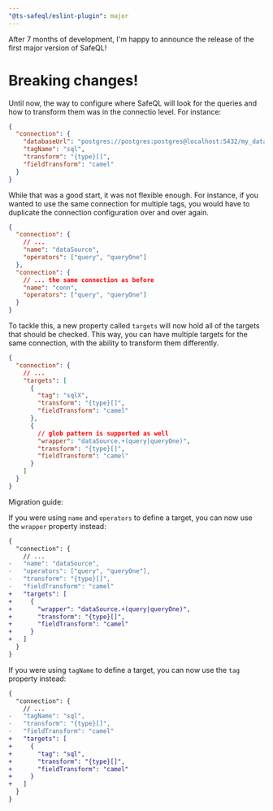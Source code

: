 ```yaml
---
"@ts-safeql/eslint-plugin": major
---
```


After 7 months of development, I'm happy to announce the release of the first major version of SafeQL!

# Breaking changes!

Until now, the way to configure where SafeQL will look for the queries and how to transform them was in the connectio level. For instance:

```json
{
  "connection": {
    "databaseUrl": "postgres://postgres:postgres@localhost:5432/my_database",
    "tagName": "sql",
    "transform": "{type}[]",
    "fieldTransform": "camel"
  }
}
```

While that was a good start, it was not flexible enough. For instance, if you wanted to use the same connection for multiple tags, you would have to duplicate the connection configuration over and over again.

```json
{
  "connection": {
    // ...
    "name": "dataSource",
    "operators": ["query", "queryOne"]
  },
  "connection": {
    // ... the same connection as before
    "name": "conn",
    "operators": ["query", "queryOne"]
  }
}
```

To tackle this, a new property called `targets` will now hold all of the targets that should be checked. This way, you can have multiple targets for the same connection, with the ability to transform them differently.

```json
{
  "connection": {
    // ...
    "targets": [
      {
        "tag": "sqlX",
        "transform": "{type}[]",
        "fieldTransform": "camel"
      },
      {
        // glob pattern is supported as well
        "wrapper": "dataSource.+(query|queryOne)",
        "transform": "{type}[]",
        "fieldTransform": "camel"
      }
    ]
  }
}
```

Migration guide:

If you were using `name` and `operators` to define a target, you can now use the `wrapper` property instead:

```diff
{
  "connection": {
    // ...
-   "name": "dataSource",
-   "operators": ["query", "queryOne"],
-   "transform": "{type}[]",
-   "fieldTransform": "camel"
+   "targets": [
+     {
+       "wrapper": "dataSource.+(query|queryOne)",
+       "transform": "{type}[]",
+       "fieldTransform": "camel"
+     }
+   ]
  }
}
```

If you were using `tagName` to define a target, you can now use the `tag` property instead:

```diff
{
  "connection": {
    // ...
-   "tagName": "sql",
-   "transform": "{type}[]",
-   "fieldTransform": "camel"
+   "targets": [
+     {
+       "tag": "sql",
+       "transform": "{type}[]",
+       "fieldTransform": "camel"
+     }
+   ]
  }
}
```
